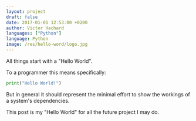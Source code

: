 ```yaml
---
layout: project
draft: false
date: 2017-01-01 12:53:00 +0200
author: Victor Hachard
languages: ["Python"]
language: Python
image: /res/hello-word/logo.jpg
---
```


All things start with a "Hello World".

To a programmer this means specifically:

```py
print("Hello World!")
```

But in general it should represent the minimal effort to show the workings of a
system's dependencies.

This post is my "Hello World" for all the future project I may do.
